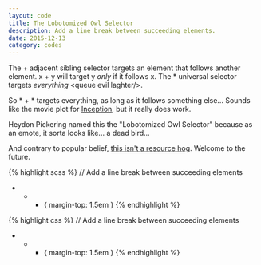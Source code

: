 ```yaml
---
layout: code
title: The Lobotomized Owl Selector
description: Add a line break between succeeding elements.
date: 2015-12-13
category: codes
---
```


The + adjacent sibling selector targets an element that follows another element. x + y will target y _only_ if it follows x. The * universal selector targets _everything_ &lt;queue evil laghter/&gt;.

So * + * targets everything, as long as it follows something else... Sounds like the movie plot for [Inception](https://www.youtube.com/watch?v=V3-a58Wt2tk), but it really does work.

Heydon Pickering named this the "Lobotomized Owl Selector" because as an emote, it sorta looks like... a dead bird...

And contrary to popular belief, <a href="http://alistapart.com/article/axiomatic-css-and-lobotomized-owls" title="A List Apart - Axiomatic CSS and Lobotomized Owls" target="_blank">this isn't a resource hog</a>. Welcome to the future.

{% highlight scss %}
// Add a line break between succeeding elements
* + * { margin-top: 1.5em }
{% endhighlight %}

{% highlight css %}
// Add a line break between succeeding elements
* + * { margin-top: 1.5em }
{% endhighlight %}